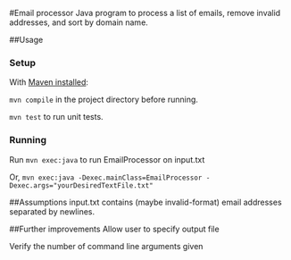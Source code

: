 #Email processor
Java program to process a list of emails, remove invalid addresses, and sort by domain name.

##Usage

### Setup
With [Maven installed](https://maven.apache.org/install.html):

`mvn compile` in the project directory before running.

`mvn test` to run unit tests.

### Running
Run 
`mvn exec:java` to run EmailProcessor on input.txt

Or, `mvn exec:java -Dexec.mainClass=EmailProcessor -Dexec.args="yourDesiredTextFile.txt"`

##Assumptions
input.txt contains (maybe invalid-format) email addresses separated by newlines.

##Further improvements
Allow user to specify output file

Verify the number of command line arguments given